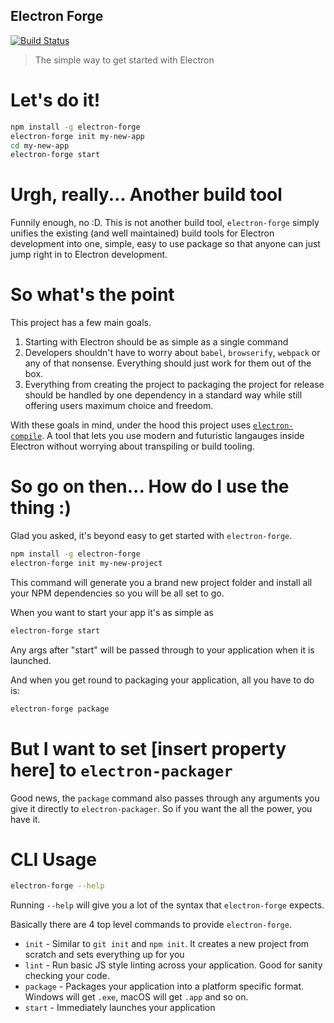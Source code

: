 Electron Forge
--------------
[![Build Status](https://travis-ci.org/MarshallOfSound/electron-forge.svg?branch=master)](https://travis-ci.org/MarshallOfSound/electron-forge)

> The simple way to get started with Electron

# Let's do it!

```bash
npm install -g electron-forge
electron-forge init my-new-app
cd my-new-app
electron-forge start
```

# Urgh, really...  Another build tool

Funnily enough, no :D.  This is not another build tool, `electron-forge` simply
unifies the existing (and well maintained) build tools for Electron development
into one, simple, easy to use package so that anyone can just jump right in
to Electron development.

# So what's the point

This project has a few main goals.

1. Starting with Electron should be as simple as a single command
2. Developers shouldn't have to worry about `babel`, `browserify`, `webpack` or
any of that nonsense.  Everything should just work for them out of the box.
3. Everything from creating the project to packaging the project for release
should be handled by one dependency in a standard way while still offering users
maximum choice and freedom.

With these goals in mind, under the hood this project uses
[`electron-compile`](https://github.com/electron/electron-compile).  A tool
that lets you use modern and futuristic langauges inside Electron without
worrying about transpiling or build tooling.

# So go on then... How do I use the thing :)

Glad you asked, it's beyond easy to get started with `electron-forge`.

```bash
npm install -g electron-forge
electron-forge init my-new-project
```

This command will generate you a brand new project folder and install all your
NPM dependencies so you will be all set to go.

When you want to start your app it's as simple as

```bash
electron-forge start
```

Any args after "start" will be passed through to your application when it is launched.

And when you get round to packaging your application, all you have to do is:

```bash
electron-forge package
```

# But I want to set [insert property here] to `electron-packager`

Good news, the `package` command also passes through any arguments you give it
directly to `electron-packager`.  So if you want the all the power, you have it.

# CLI Usage

```bash
electron-forge --help
```

Running `--help` will give you a lot of the syntax that `electron-forge` expects.

Basically there are 4 top level commands to provide `electron-forge`.
* `init` - Similar to `git init` and `npm init`.  It creates a new project from
scratch and sets everything up for you
* `lint` - Run basic JS style linting across your application.  Good for sanity
checking your code.
* `package` - Packages your application into a platform specific format.  Windows
will get `.exe`, macOS will get `.app` and so on.
* `start` - Immediately launches your application
